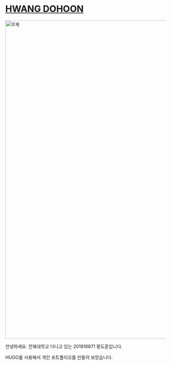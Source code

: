 # [ HWANG DOHOON ]([https://github.com/HugoBlox/theme-academic-cv](https://a9a99a9a9.github.io/ko/))


<img width="993" alt="무제" src="https://github.com/user-attachments/assets/b710a234-6fde-4fc7-aeba-f9aa96e544d9">

안녕하세요.
전북대학교 다니고 있는 201916871 황도훈입니다.

HUGO를 사용해서 개인 포트폴리오를 만들어 보았습니다.
